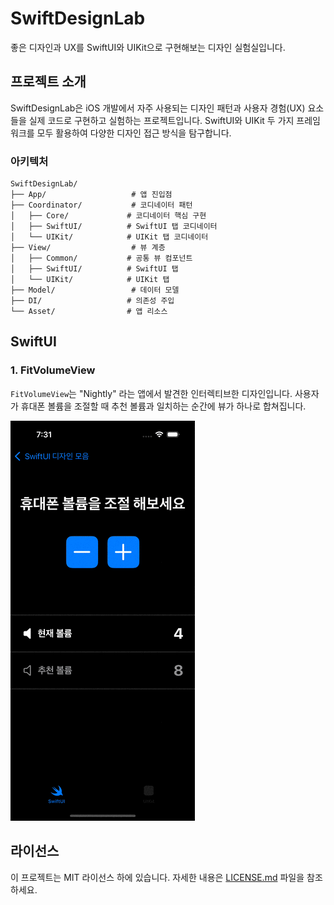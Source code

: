 # SwiftDesignLab

좋은 디자인과 UX를 SwiftUI와 UIKit으로 구현해보는 디자인 실험실입니다.

## 프로젝트 소개

SwiftDesignLab은 iOS 개발에서 자주 사용되는 디자인 패턴과 사용자 경험(UX) 요소들을 실제 코드로 구현하고 실험하는 프로젝트입니다. SwiftUI와 UIKit 두 가지 프레임워크를 모두 활용하여 다양한 디자인 접근 방식을 탐구합니다.

### 아키텍처

```
SwiftDesignLab/
├── App/                   # 앱 진입점
├── Coordinator/           # 코디네이터 패턴
│   ├── Core/             # 코디네이터 핵심 구현
│   ├── SwiftUI/          # SwiftUI 탭 코디네이터
│   └── UIKit/            # UIKit 탭 코디네이터
├── View/                  # 뷰 계층
│   ├── Common/           # 공통 뷰 컴포넌트
│   ├── SwiftUI/          # SwiftUI 탭
│   └── UIKit/            # UIKit 탭
├── Model/                 # 데이터 모델
├── DI/                   # 의존성 주입
└── Asset/                # 앱 리소스
```

## SwiftUI

### 1. FitVolumeView
`FitVolumeView`는 "Nightly" 라는 앱에서 발견한 인터렉티브한 디자인입니다.
사용자가 휴대폰 볼륨을 조절할 때 추천 볼륨과 일치하는 순간에 뷰가 하나로 합쳐집니다.

![FitVolume Demo](img/FitVolume.gif)



## 라이선스

이 프로젝트는 MIT 라이선스 하에 있습니다. 자세한 내용은 [LICENSE.md](LICENSE.md) 파일을 참조하세요.